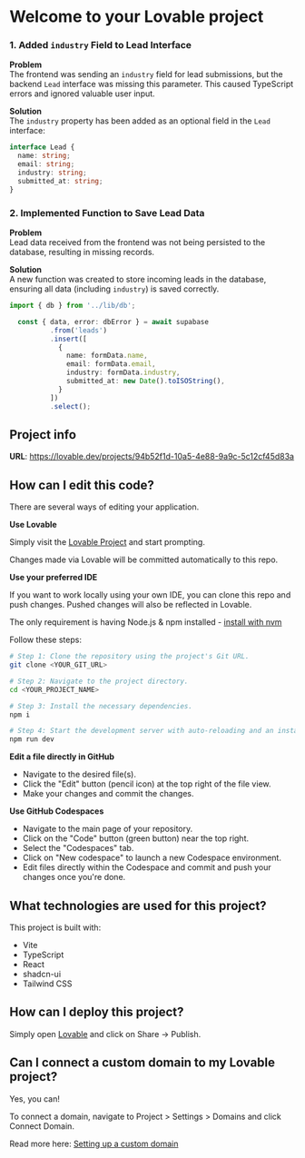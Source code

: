 # Welcome to your Lovable project

### 1. Added `industry` Field to Lead Interface

**Problem**  
The frontend was sending an `industry` field for lead submissions, but the backend `Lead` interface was missing this parameter. This caused TypeScript errors and ignored valuable user input.

**Solution**  
The `industry` property has been added as an optional field in the `Lead` interface:

```ts
interface Lead {
  name: string;
  email: string;
  industry: string;
  submitted_at: string;
}
```
### 2. Implemented Function to Save Lead Data

**Problem**  
Lead data received from the frontend was not being persisted to the database, resulting in missing records.

**Solution**  
A new function was created to store incoming leads in the database, ensuring all data (including `industry`) is saved correctly.

```ts
import { db } from '../lib/db';

  const { data, error: dbError } = await supabase
          .from('leads')
          .insert([
            {
              name: formData.name,
              email: formData.email,
              industry: formData.industry,
              submitted_at: new Date().toISOString(),
            }
          ])
          .select();
```

## Project info

**URL**: https://lovable.dev/projects/94b52f1d-10a5-4e88-9a9c-5c12cf45d83a

## How can I edit this code?

There are several ways of editing your application.

**Use Lovable**

Simply visit the [Lovable Project](https://lovable.dev/projects/94b52f1d-10a5-4e88-9a9c-5c12cf45d83a) and start prompting.

Changes made via Lovable will be committed automatically to this repo.

**Use your preferred IDE**

If you want to work locally using your own IDE, you can clone this repo and push changes. Pushed changes will also be reflected in Lovable.

The only requirement is having Node.js & npm installed - [install with nvm](https://github.com/nvm-sh/nvm#installing-and-updating)

Follow these steps:

```sh
# Step 1: Clone the repository using the project's Git URL.
git clone <YOUR_GIT_URL>

# Step 2: Navigate to the project directory.
cd <YOUR_PROJECT_NAME>

# Step 3: Install the necessary dependencies.
npm i

# Step 4: Start the development server with auto-reloading and an instant preview.
npm run dev
```

**Edit a file directly in GitHub**

- Navigate to the desired file(s).
- Click the "Edit" button (pencil icon) at the top right of the file view.
- Make your changes and commit the changes.

**Use GitHub Codespaces**

- Navigate to the main page of your repository.
- Click on the "Code" button (green button) near the top right.
- Select the "Codespaces" tab.
- Click on "New codespace" to launch a new Codespace environment.
- Edit files directly within the Codespace and commit and push your changes once you're done.

## What technologies are used for this project?

This project is built with:

- Vite
- TypeScript
- React
- shadcn-ui
- Tailwind CSS

## How can I deploy this project?

Simply open [Lovable](https://lovable.dev/projects/94b52f1d-10a5-4e88-9a9c-5c12cf45d83a) and click on Share -> Publish.

## Can I connect a custom domain to my Lovable project?

Yes, you can!

To connect a domain, navigate to Project > Settings > Domains and click Connect Domain.

Read more here: [Setting up a custom domain](https://docs.lovable.dev/tips-tricks/custom-domain#step-by-step-guide)
